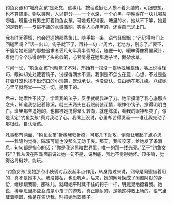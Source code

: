钓鱼女孩和“城府女孩”是死党，这事儿，按理说挺让人摸不着头脑的，可细想想，也不算怪事。物以类聚，人以群分——一个水深，一个心黑，早晚得在一块儿喝茶唠嗑。班里也有男生盯着钓鱼女孩，可她规矩得很，塘里的水，她从不下竿，她爱的是野钓——专挑不熟的水域撒网，钩得人心痒痒的，还得自己送上门。

我有时闲得慌，也会逗逗她那些鱼儿。随手挑一条，语气轻飘飘：“还记得咱们上回碰面吗？”话一出口，钩子就下了，再补一句：“周六，老地方，别忘了。”要不，干脆给她班里的那些追求者丢几句半真半假的话，随便一句，暧昧得像雾里藏针，看他们个个乐得跟中了头彩似的，心甘情愿在她那池子里，做朵水草。

时间一长，“钓鱼女孩”也察觉了不对，开始有一搭没一搭地找我搭话，嘴上说得轻巧，眼神却处处藏着钩子，试探得滴水不漏。我倒是不怎么在意，心想，不过是些打着灯笼也找不出伤口的小玩笑，既没承认，也没否认，任由她在那儿绕。八成她心里早就亮堂——这一切，是我干的。

后来，她索性不装了，学着我的法子，反手就朝我递了刀。她早摸清了我心底那点念头，知道我惦记着陈溪，就三天两头在我跟前装深情，眼神带钩子，撩得明明白白。班里那些追她的，也都被她搅得晕头转向，就连陈溪，看我的眼神都变了，像是认定”钓鱼女孩“真对我动了心。我嘴上没说，心里却苦得发涩——谁让我先动了那根线，自认活该。

凡事都有两面，“钓鱼女孩”折腾我归折腾，可那几下助攻，倒真让我起了点心思——我隐约觉得，陈溪可能也没那么无动于衷。那天，我咬咬牙，给她发了条消息，句句都是掏心的话：“你是我这黑暗世界里，唯一的那一缕光亮。”至于“钓鱼女孩”？我从没在陈溪面前说过她一句不是，说到底，我也不觉得她坏。顶多嘛，觉得这局挺妙，能玩。

“钓鱼女孩”见她那点小伎俩对我没起半点作用，转身跑过来说，网号是闺蜜借着用的，真不是她本人。我没接茬，也没吭声。后来，她的网号换成了闺蜜阿默的身份，继续跟我聊。那味儿，就跟她平时藏不住的钩子一样，明晃晃地撩着我。她说，稀罕班里那些女孩是小孩子的游戏，真正能耐的，是她这种敢上场的。语气里藏着嘲讽，像是在告诉我，别把她当软柿子。
